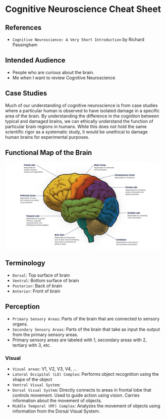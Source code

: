 # Cognitive Neuroscience Cheat Sheet
## References
* `Cognitive Neuroscience: A Very Short Introduction` by Richard Passingham
## Intended Audience
* People who are curious about the brain.
* Me when I want to review Cognitive Neuroscience

## Case Studies
Much of our understanding of cognitive neuroscience is from case studies where a particular human is observed to have isolated damage in a specific area of the brain. By understanding the difference in the cognition between typical and damaged brains, we can ethically understand the function of particular brain regions in humans. While this does not hold the same scientific rigor as a systematic study, it would be unethical to damage human brains for experimental purposes.

## Functional Map of the Brain
![Brain Map](images/brainmap.webp)
## Terminology
* `Dorsal`: Top surface of brain
* `Ventral`: Bottom surface of brain
* `Posterior`: Back of brain
* `Anterior`: Front of brain

## Perception
* `Primary Sensory Areas`: Parts of the brain that are connected to sensory organs.
* `Secondary Sensory Areas`: Parts of the brain that take as input the output from the primary sensory areas.
* Primary sensory areas are labeled with 1, secondary areas with 2, tertiary with 3, etc.
### Visual
* `Visual areas`: V1, V2, V3, V4, ...
* `Lateral Occipital (LO) Complex`: Performs object recognition using the shape of the object
* `Ventral Visual System`: 
* `Dorsal Visual System`: Directly connects to areas in frontal lobe that controls movement. Used to guide action using vision. Carries information about the movement of objects.
* `Middle Temporal (MT) Complex`: Analyzes the movement of objects using information from the Dorsal Visual System.

